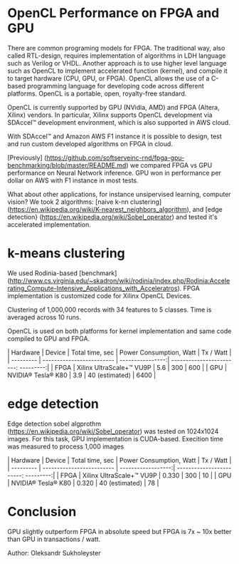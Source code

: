 # OpenCL Performance on FPGA and GPU

There are common programing models for FPGA. The traditional way, also called RTL-design, requires implementation of algorithms in LDH language such as Verilog or VHDL. Another approach is to use higher level language such as OpenCL to implement accelerated function (kernel), and compile it to target hardware (CPU, GPU, or FPGA). OpenCL allows the use of a C-based programming language for developing code across different platforms. OpenCL is a portable, open, royalty-free standard.

OpenCL is currently supported by GPU (NVidia, AMD) and FPGA (Altera, Xilinx) vendors. In particular, Xilinx supports OpenCL development via SDAccel™ development environment, which is also supported in AWS cloud.

With SDAccel™ and Amazon AWS F1 instance it is possible to design, test and run custom developed algorithms on FPGA in cloud.

[Previously] (https://github.com/softserveinc-rnd/fpga-gpu-benchmarking/blob/master/README.md) we compared FPGA vs GPU performance on Neural Network inference. GPU won in performance per dollar on AWS with F1 instance in most tests.

What about other applications, for instance unsipervised learning, computer vision?
We took 2 algorithms: [naive k-nn clustering] (https://en.wikipedia.org/wiki/K-nearest_neighbors_algorithm), and [edge detection} (https://en.wikipedia.org/wiki/Sobel_operator) and tested it's accelerated implementation. 


# k-means clustering

We used Rodinia-based [benchmark] (http://www.cs.virginia.edu/~skadron/wiki/rodinia/index.php/Rodinia:Accelerating_Compute-Intensive_Applications_with_Acceleratros). FPGA implementation is customized code for Xilinx OpenCL Devices. 

Clustering of 1,000,000 records with 34 features to 5 classes. Time is averaged across 10 runs.

OpenCL is used on both platforms for kernel implementation and same code compiled to GPU and FPGA.

| Hardware  | Device                    | Total time, sec  | Power Consumption, Watt | Tx / Watt |
| --------- | ------------------------- | ----------------:| ------------------------: ---------:|
| FPGA      | Xilinx UltraScale+™ VU9P  |              5.6 |                     300 |       600 |
| GPU       | NVIDIA® Tesla® K80        |              3.9 |          40 (estimated) |      6400 |

# edge detection

Edge detection sobel algprothm (https://en.wikipedia.org/wiki/Sobel_operator) was tested on 1024x1024 images. For this task, GPU implementation is CUDA-based. Execition time was measured to process 1,000 images

| Hardware  | Device                    | Total time, sec    | Power Consumption, Watt | Tx / Watt |
| --------- | ------------------------- | ------------------:| ------------------------: ---------:|
| FPGA      | Xilinx UltraScale+™ VU9P  |              0.330 |                     300 |        10 |
| GPU       | NVIDIA® Tesla® K80        |              0.320 |          40 (estimated) |        78 |

# Conclusion

GPU slightly outperform FPGA in absolute speed but FPGA is 7x ~ 10x better than GPU in transactions / watt.

Author: Oleksandr Sukholeyster
